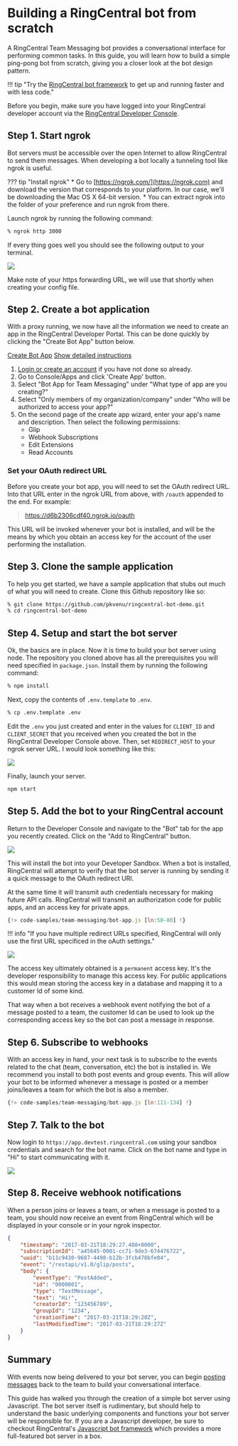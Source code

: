 # Building a RingCentral bot from scratch

A RingCentral Team Messaging bot provides a conversational interface for performing common tasks. In this guide, you will learn how to build a simple ping-pong bot from scratch, giving you a closer look at the bot design pattern.

!!! tip "Try the [RingCentral bot framework](../node/) to get up and running faster and with less code."

Before you begin, make sure you have logged into your RingCentral developer account via the [RingCentral Developer Console](https://developers.ringcentral.com/my-account.html#/applications).

## Step 1. Start ngrok

Bot servers must be accessible over the open Internet to allow RingCentral to send them messages. When developing a bot locally a tunneling tool like ngrok is useful. 

??? tip "Install ngrok"
    * Go to [https://ngrok.com/](https://ngrok.com) and download the version that corresponds to your platform. In our case, we'll be downloading the Mac OS X 64-bit version.
    * You can extract ngrok into the folder of your preference and run ngrok from there.

Launch ngrok by running the following command:

```bash 
% ngrok http 3000
```

If every thing goes well you should see the following output to your terminal.

<img src="../../../img/ngrok-running.png" class="img-fluid" style="max-width: 400px">

Make note of your https forwarding URL, we will use that shortly when creating your config file. 

## Step 2. Create a bot application

With a proxy running, we now have all the information we need to create an app in the RingCentral Developer Portal. This can be done quickly by clicking the "Create Bot App" button below. 

<a target="_new" href="https://developer.ringcentral.com/new-app?name=Chatbot+Quick+Start+App&desc=A+simple+app+to+demo+creating+a+chat+bot+on+RingCentral&public=false&type=ServerBot&carriers=7710,7310,3420&permissions=ReadAccounts,SubscriptionWebhook,Glip,EditExtensions&redirectUri=" class="btn btn-primary">Create Bot App</a>
<a class="btn-link btn-collapse" data-toggle="collapse" href="#create-app-instructions" role="button" aria-expanded="false" aria-controls="create-app-instructions">Show detailed instructions</a>

<div class="collapse" id="create-app-instructions">
<ol>
<li><a href="https://developer.ringcentral.com/login.html#/">Login or create an account</a> if you have not done so already.</li>
<li>Go to Console/Apps and click 'Create App' button.</li>
<li>Select "Bot App for Team Messaging" under "What type of app are you creating?"</li>
<li>Select "Only members of my organization/company" under "Who will be authorized to access your app?"
<li>On the second page of the create app wizard, enter your app's name and description. Then select the following permissions:
  <ul>
    <li>Glip</li>
    <li>Webhook Subscriptions</li>
    <li>Edit Extensions</li>
    <li>Read Accounts</li>
  </ul>
  </li>
</ol>
</div>

### Set your OAuth redirect URL

Before you create your bot app, you will need to set the OAuth redirect URL. Into that URL enter in the ngrok URL from above, with `/oauth` appended to the end. For example:

> https://d6b2306cdf40.ngrok.io/oauth

This URL will be invoked whenever your bot is installed, and will be the means by which you obtain an access key for the account of the user performing the installation.


## Step 3. Clone the sample application

To help you get started, we have a sample application that stubs out much of what you will need to create. Clone this Github repository like so:

```bash
% git clone https://github.com/pkvenu/ringcentral-bot-demo.git
% cd ringcentral-bot-demo
```

## Step 4. Setup and start the bot server

Ok, the basics are in place. Now it is time to build your bot server using node. The repository you cloned above has all the prerequisites you will need specified in `package.json`. Install them by running the following command:

```bash
% npm install
```

Next, copy the contents of `.env.template` to `.env`.

```bash
% cp .env.template .env
```

Edit the `.env` you just created and enter in the values for `CLIENT_ID` and `CLIENT_SECRET` that you received when you created the bot in the RingCentral Developer Console above. Then, set `REDIRECT_HOST` to your ngrok server URL. I would look something like this:
   
<img src="../envfile.png" class="img-fluid" style="max-width: 500px">

Finally, launch your server.

```bash
npm start
```

## Step 5. Add the bot to your RingCentral account

Return to the Developer Console and navigate to the "Bot" tab for the app you recently created. Click on the "Add to RingCentral" button.

<img class="img-fluid" src="../add-to-ringcentral.png" style="max-width: 600px">

This will install the bot into your Developer Sandbox. When a bot is installed, RingCentral will attempt to verify that the bot server is running by sending it a quick message to the OAuth redirect URI.

At the same time it will transmit auth credentials necessary for making future API calls. RingCentral will transmit an authorization code for public apps, and an access key for private apps.

```js
{!> code-samples/team-messaging/bot-app.js [ln:50-80] !}
```

!!! info "If you have multiple redirect URLs specified, RingCentral will only use the first URL specificed in the oAuth settings."

<img src="../../../img/authorization.png" class="img-fluid" style="max-width: 300px">

The access key ultimately obtained is a `permanent` access key. It's the developer responsibility to manage this access key. For public applications this would mean storing the access key in a database and mapping it to a customer Id of some kind. 

That way when a bot receives a webhook event notifying the bot of a message posted to a team, the customer Id can be used to look up the corresponding access key so the bot can post a message in response. 

## Step 6. Subscribe to webhooks

With an access key in hand, your next task is to subscribe to the events related to the chat (team, conversation, etc) the bot is installed in. We recommend you install to both post events and group events. This will allow your bot to be informed whenever a message is posted or a member joins/leaves a team for which the bot is also a member. 

```js
{!> code-samples/team-messaging/bot-app.js [ln:111-134] !}
```

## Step 7. Talk to the bot

Now login to `https://app.devtest.ringcentral.com` using your sandbox credentials and search for the bot name. Click on the bot name and type in "Hi" to start communicating with it.

<img src="../../../img/bot_devtest.png" class="img-fluid">

## Step 8. Receive webhook notifications

When a person joins or leaves a team, or when a message is posted to a team, you should now receive an event from RingCentral which will be displayed in your console or in your ngrok inspector. 

```json
{
    "timestamp": "2017-03-21T18:29:27.408+0000",
    "subscriptionId": "a45645-0001-cc71-9de3-674476722",
    "uuid": "b11c9430-9687-4498-b12b-3fcb470bfe04",
    "event": "/restapi/v1.0/glip/posts",
    "body": {
        "eventType": "PostAdded",
        "id": "0000001",
        "type": "TextMessage",
        "text": "Hi!",
        "creatorId": "123456789",
        "groupId": "1234",
        "creationTime": "2017-03-21T18:29:20Z",
        "lastModifiedTime": "2017-03-21T18:29:27Z"
    }
}
```

## Summary

With events now being delivered to your bot server, you can begin [posting messages](../posting/) back to the team to build your conversational interface.

This guide has walked you through the creation of a simple bot server using Javascript. The bot server itself is rudimentary, but should help to understand the basic underlying components and functions your bot server will be responsible for. If you are a Javascript developer, be sure to checkout RingCentral's [Javascript bot framework](../node/) which provides a more full-featured bot server in a box. 

